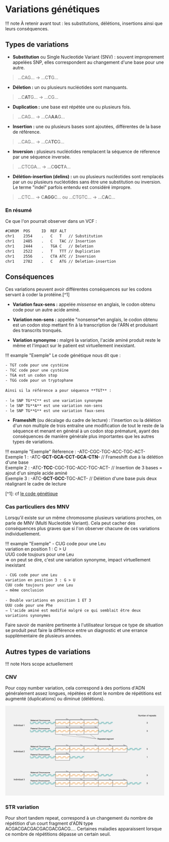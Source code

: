 # Variations génétiques

!!! note À retenir avant tout : les substitutions, délétions, insertions ainsi que leurs
conséquences.

## Types de variations

- **Substitution** ou Single Nucleotide Variant (SNV) : souvent improprement appelées
  SNP, elles correspondent au changement d'une base pour une autre.

> …CAG… → …C**T**G…

- **Déletion :** un ou plusieurs nucléotides sont manquants.

> …C**AT**G… → …CG…

- **Duplication :** une base est répétée une ou plusieurs fois.

> …CAG… → …CA**AA**G…

- **Insertion :** une ou plusieurs bases sont ajoutées, différentes de la base de
  référence.

> …CAG… → …CA**TC**G…

- **Inversion :** plusieurs nucléotides remplacent la séquence de réference par une
  séquence inversée.

> …CTCGA… → …C**GCT**A…

- **Délétion-insertion (delins) :** un ou plusieurs nucléotides sont remplacés par un ou
  plusieurs nucléotides sans être une substitution ou inversion. Le terme "indel"
  parfois entendu est considéré impropre.

> …CTC… → C**AGG**C… ou …CTGTC… → …C**A**C…

### En résumé

Ce que l'on pourrait observer dans un VCF :

```text
#CHROM	POS     ID	REF	ALT
chr1	2354	.	C	T	// Substitution
chr1	2485	.	C	TAC // Insertion
chr1	2444	.	TGA	C	// Deletion
chr1	2522	.	T	TTT	// Duplication
chr1	2556	.	CTA	ATC // Inversion
chr1	2782	.	C	ATG // Deletion-insertion
```

## Conséquences

Ces variations peuvent avoir différentes conséquences sur les codons servant à coder la
protéine.\[^1\]

- **Variation faux-sens :** appelée _missense_ en anglais, le codon obtenu code pour un
  autre acide aminé.

- **Variation non-sens :** appelée "nonsense\*en anglais, le codon obtenu est un codon
  stop mettant fin à la transcription de l'ARN et produisant des transcrits tronqués.

- **Variation synonyme :** malgré la variation, l'acide aminé produit reste le même et
  l'impact sur le patient est virtuellement inexistant.

!!! example "Exemple" Le code génétique nous dit que :

```text
- TGT code pour une cystéine
- TGC code pour une cystéine
- TGA est un codon stop
- TGG code pour un tryptophane

Ainsi si la référence a pour séquence **TGT** :

- le SNP TG**C** est une variation synonyme
- le SNP TG**A** est une variation non-sens
- le SNP TG**G** est une variation faux-sens
```

- **Frameshift** (ou décalage du cadre de lecture) : l'insertion ou la délétion d'un non
  multiple de trois entraîne une modification de tout le reste de la séquence et menant
  en général à un codon stop prématuré, ayant des conséquences de manière générale plus
  importantes que les autres types de variations.

!!! example "Exemple" Réference : -ATC-CGC-TGC-ACC-TGC-ACT-\
Exemple 1 : -ATC-**GCT-GCA-CCT-GCA-CTN-** // Frameshift due à la délétion d'une base\
Exemple 2 : -ATC-**TCC**-CGC-TGC-ACC-TGC-ACT- // Insertion de 3 bases = ajout d'un
simple acide aminé\
Exemple 3 : -ATC-**GCT-GCC**-TGC-ACT- // Délétion d'une base puis deux réalignant le cadre
de lecture

\[^1\]: cf [le code génétique](/ressources/newcomers/dna/#le-code-genetique)

### Cas particuliers des MNV

Lorsqu'il existe sur un même chromosome plusieurs variations proches, on parle de MNV
(Multi Nucleotide Variant). Cela peut cacher des conséquences plus graves que si l'on
observer chacune de ces variations individuellement.

!!! example "Exemple" \- CUG code pour une Leu\
variation en position 1 : C > U\
UUG code toujours pour une Leu\
⇒ on peut se dire, c'est une variation synonyme, impact virtuellement inexistant

```text
- CUG code pour une Leu
variation en position 3 : G > U
CUU code toujours pour une Leu
⇒ même conclusion

- Double variations en position 1 ET 3
UUU code pour une Phe
⇒ l'acide aminé est modifié malgré ce qui semblait être deux variations synonymes
```

Faire savoir de manière pertinente à l'utilisateur lorsque ce type de situation se
produit peut faire la différence entre un diagnostic et une errance supplémentaire de
plusieurs années.

## Autres types de variations

!!! note Hors scope actuellement

### CNV

Pour copy number variation, cela correspond à des portions d'ADN généralement assez
longues, répétées et dont le nombre de répétitions est augmenté (duplications) ou
diminué (délétions).

[![CNV](./images/cnv.jpg)](./images/cnv.jpg)

### STR variation

Pour short tandem repeat, correspond à un changement du nombre de répétition d'un court
fragment d'ADN type ACGACGACGACGACGACGACG…. Certaines maladies apparaissent lorsque ce
nombre de répétitions dépasse un certain seuil.
